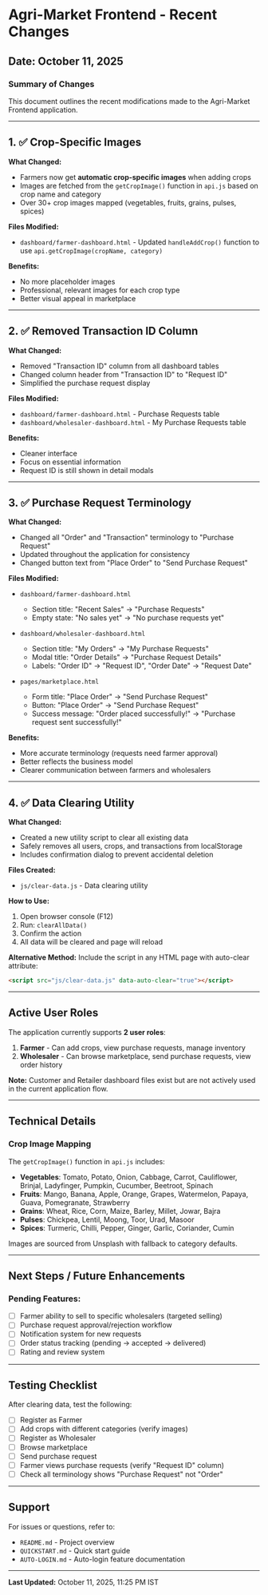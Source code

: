 # Agri-Market Frontend - Recent Changes

## Date: October 11, 2025

### Summary of Changes

This document outlines the recent modifications made to the Agri-Market Frontend application.

---

## 1. ✅ Crop-Specific Images

**What Changed:**
- Farmers now get **automatic crop-specific images** when adding crops
- Images are fetched from the `getCropImage()` function in `api.js` based on crop name and category
- Over 30+ crop images mapped (vegetables, fruits, grains, pulses, spices)

**Files Modified:**
- `dashboard/farmer-dashboard.html` - Updated `handleAddCrop()` function to use `api.getCropImage(cropName, category)`

**Benefits:**
- No more placeholder images
- Professional, relevant images for each crop type
- Better visual appeal in marketplace

---

## 2. ✅ Removed Transaction ID Column

**What Changed:**
- Removed "Transaction ID" column from all dashboard tables
- Changed column header from "Transaction ID" to "Request ID"
- Simplified the purchase request display

**Files Modified:**
- `dashboard/farmer-dashboard.html` - Purchase Requests table
- `dashboard/wholesaler-dashboard.html` - My Purchase Requests table

**Benefits:**
- Cleaner interface
- Focus on essential information
- Request ID is still shown in detail modals

---

## 3. ✅ Purchase Request Terminology

**What Changed:**
- Changed all "Order" and "Transaction" terminology to "Purchase Request"
- Updated throughout the application for consistency
- Changed button text from "Place Order" to "Send Purchase Request"

**Files Modified:**
- `dashboard/farmer-dashboard.html`
  - Section title: "Recent Sales" → "Purchase Requests"
  - Empty state: "No sales yet" → "No purchase requests yet"
  
- `dashboard/wholesaler-dashboard.html`
  - Section title: "My Orders" → "My Purchase Requests"
  - Modal title: "Order Details" → "Purchase Request Details"
  - Labels: "Order ID" → "Request ID", "Order Date" → "Request Date"
  
- `pages/marketplace.html`
  - Form title: "Place Order" → "Send Purchase Request"
  - Button: "Place Order" → "Send Purchase Request"
  - Success message: "Order placed successfully!" → "Purchase request sent successfully!"

**Benefits:**
- More accurate terminology (requests need farmer approval)
- Better reflects the business model
- Clearer communication between farmers and wholesalers

---

## 4. ✅ Data Clearing Utility

**What Changed:**
- Created a new utility script to clear all existing data
- Safely removes all users, crops, and transactions from localStorage
- Includes confirmation dialog to prevent accidental deletion

**Files Created:**
- `js/clear-data.js` - Data clearing utility

**How to Use:**
1. Open browser console (F12)
2. Run: `clearAllData()`
3. Confirm the action
4. All data will be cleared and page will reload

**Alternative Method:**
Include the script in any HTML page with auto-clear attribute:
```html
<script src="js/clear-data.js" data-auto-clear="true"></script>
```

---

## Active User Roles

The application currently supports **2 user roles**:

1. **Farmer** - Can add crops, view purchase requests, manage inventory
2. **Wholesaler** - Can browse marketplace, send purchase requests, view order history

**Note:** Customer and Retailer dashboard files exist but are not actively used in the current application flow.

---

## Technical Details

### Crop Image Mapping
The `getCropImage()` function in `api.js` includes:
- **Vegetables**: Tomato, Potato, Onion, Cabbage, Carrot, Cauliflower, Brinjal, Ladyfinger, Pumpkin, Cucumber, Beetroot, Spinach
- **Fruits**: Mango, Banana, Apple, Orange, Grapes, Watermelon, Papaya, Guava, Pomegranate, Strawberry
- **Grains**: Wheat, Rice, Corn, Maize, Barley, Millet, Jowar, Bajra
- **Pulses**: Chickpea, Lentil, Moong, Toor, Urad, Masoor
- **Spices**: Turmeric, Chilli, Pepper, Ginger, Garlic, Coriander, Cumin

Images are sourced from Unsplash with fallback to category defaults.

---

## Next Steps / Future Enhancements

### Pending Features:
- [ ] Farmer ability to sell to specific wholesalers (targeted selling)
- [ ] Purchase request approval/rejection workflow
- [ ] Notification system for new requests
- [ ] Order status tracking (pending → accepted → delivered)
- [ ] Rating and review system

---

## Testing Checklist

After clearing data, test the following:

- [ ] Register as Farmer
- [ ] Add crops with different categories (verify images)
- [ ] Register as Wholesaler
- [ ] Browse marketplace
- [ ] Send purchase request
- [ ] Farmer views purchase requests (verify "Request ID" column)
- [ ] Check all terminology shows "Purchase Request" not "Order"

---

## Support

For issues or questions, refer to:
- `README.md` - Project overview
- `QUICKSTART.md` - Quick start guide
- `AUTO-LOGIN.md` - Auto-login feature documentation

---

**Last Updated:** October 11, 2025, 11:25 PM IST
